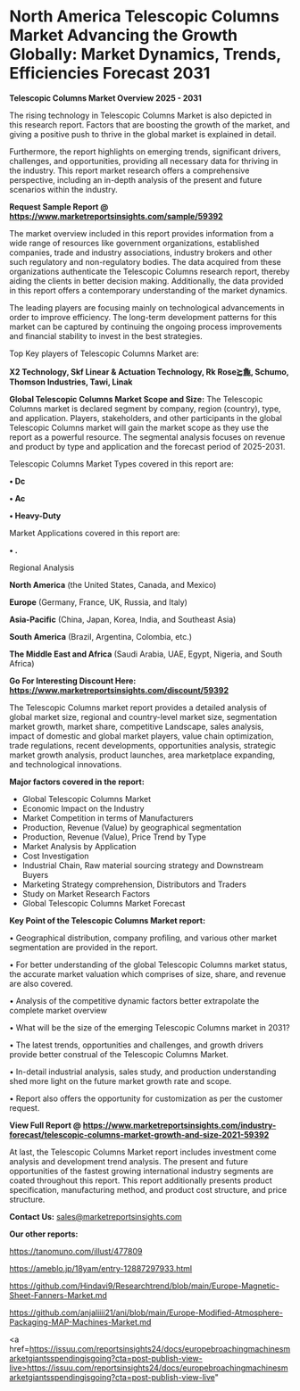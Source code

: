 # North America Telescopic Columns Market Advancing the Growth Globally: Market Dynamics, Trends, Efficiencies Forecast 2031

<Strong> Telescopic Columns Market Overview 2025 - 2031</strong>

The rising technology in Telescopic Columns Market is also depicted in this research report. Factors that are boosting the growth of the market, and giving a positive push to thrive in the global market is explained in detail.

Furthermore, the report highlights on emerging trends, significant drivers, challenges, and opportunities, providing all necessary data for thriving in the industry. This report market research offers a comprehensive perspective, including an in-depth analysis of the present and future scenarios within the industry.

<strong>Request Sample Report @ <a href=https://www.marketreportsinsights.com/sample/59392>https://www.marketreportsinsights.com/sample/59392</a></strong>

The market overview included in this report provides information from a wide range of resources like government organizations, established companies, trade and industry associations, industry brokers and other such regulatory and non-regulatory bodies. The data acquired from these organizations authenticate the Telescopic Columns research report, thereby aiding the clients in better decision making. Additionally, the data provided in this report offers a contemporary understanding of the market dynamics.

The leading players are focusing mainly on technological advancements in order to improve efficiency. The long-term development patterns for this market can be captured by continuing the ongoing process improvements and financial stability to invest in the best strategies.

Top Key players of Telescopic Columns Market are:

<strong>X2 Technology, Skf Linear & Actuation Technology, Rk Rose⪸麁, Schumo, Thomson Industries, Tawi, Linak</strong>

<strong><b>Global Telescopic Columns Market Scope and Size:</b></strong>
The Telescopic Columns market is declared segment by company, region (country), type, and application. Players, stakeholders, and other participants in the global Telescopic Columns market will gain the market scope as they use the report as a powerful resource. The segmental analysis focuses on revenue and product by type and application and the forecast period of 2025-2031.

Telescopic Columns Market Types covered in this report are:

<strong>• Dc

• Ac

• Heavy-Duty</strong>

Market Applications covered in this report are:

<strong>• .</strong> 

Regional Analysis

<strong>North America</strong> (the United States, Canada, and Mexico)

<strong>Europe</strong> (Germany, France, UK, Russia, and Italy)

<strong>Asia-Pacific</strong> (China, Japan, Korea, India, and Southeast Asia)

<strong>South America</strong> (Brazil, Argentina, Colombia, etc.)

<strong>The Middle East and Africa</strong> (Saudi Arabia, UAE, Egypt, Nigeria, and South Africa)

<strong>Go For Interesting Discount Here: <a href=https://www.marketreportsinsights.com/discount/59392>https://www.marketreportsinsights.com/discount/59392</a></strong>

The Telescopic Columns market report provides a detailed analysis of global market size, regional and country-level market size, segmentation market growth, market share, competitive Landscape, sales analysis, impact of domestic and global market players, value chain optimization, trade regulations, recent developments, opportunities analysis, strategic market growth analysis, product launches, area marketplace expanding, and technological innovations.

<strong><b>Major factors covered in the report:</b></strong>
<ul>
  <li>Global Telescopic Columns Market </li>
  <li>Economic Impact on the Industry</li>
  <li>Market Competition in terms of Manufacturers</li>
  <li>Production, Revenue (Value) by geographical segmentation</li>
  <li>Production, Revenue (Value), Price Trend by Type</li>
  <li>Market Analysis by Application</li>
  <li>Cost Investigation</li>
  <li>Industrial Chain, Raw material sourcing strategy and Downstream Buyers</li>
  <li>Marketing Strategy comprehension, Distributors and Traders</li>
  <li>Study on Market Research Factors</li>
  <li>Global Telescopic Columns Market Forecast</li>
</ul>

<strong><b>Key Point of the Telescopic Columns Market report:</b></strong>

• Geographical distribution, company profiling, and various other market segmentation are provided in the report.

• For better understanding of the global Telescopic Columns market status, the accurate market valuation which comprises of size, share, and revenue are also covered.

• Analysis of the competitive dynamic factors better extrapolate the complete market overview

• What will be the size of the emerging Telescopic Columns market in 2031?

• The latest trends, opportunities and challenges, and growth drivers provide better construal of the Telescopic Columns Market.

• In-detail industrial analysis, sales study, and production understanding shed more light on the future market growth rate and scope.

• Report also offers the opportunity for customization as per the customer request.

<strong><b>View Full Report @ <a href=https://www.marketreportsinsights.com/industry-forecast/telescopic-columns-market-growth-and-size-2021-59392>https://www.marketreportsinsights.com/industry-forecast/telescopic-columns-market-growth-and-size-2021-59392</a></b></strong>


At last, the Telescopic Columns Market report includes investment come analysis and development trend analysis. The present and future opportunities of the fastest growing international industry segments are coated throughout this report. This report additionally presents product specification, manufacturing method, and product cost structure, and price structure.

<strong>Contact Us:</strong>
sales@marketreportsinsights.com

<strong>Our other reports:</strong>

<a href=https://tanomuno.com/illust/477809>https://tanomuno.com/illust/477809</a>

<a href=https://ameblo.jp/18yam/entry-12887297933.html>https://ameblo.jp/18yam/entry-12887297933.html</a>

<a href=https://github.com/Hindavi9/Researchtrend/blob/main/Europe-Magnetic-Sheet-Fanners-Market.md>https://github.com/Hindavi9/Researchtrend/blob/main/Europe-Magnetic-Sheet-Fanners-Market.md</a>

<a href=https://github.com/anjaliiii21/ani/blob/main/Europe-Modified-Atmosphere-Packaging-MAP-Machines-Market.md>https://github.com/anjaliiii21/ani/blob/main/Europe-Modified-Atmosphere-Packaging-MAP-Machines-Market.md</a>

<a href=https://issuu.com/reportsinsights24/docs/europebroachingmachinesmarketgiantsspendingisgoing?cta=post-publish-view-live>https://issuu.com/reportsinsights24/docs/europebroachingmachinesmarketgiantsspendingisgoing?cta=post-publish-view-live</a>"
